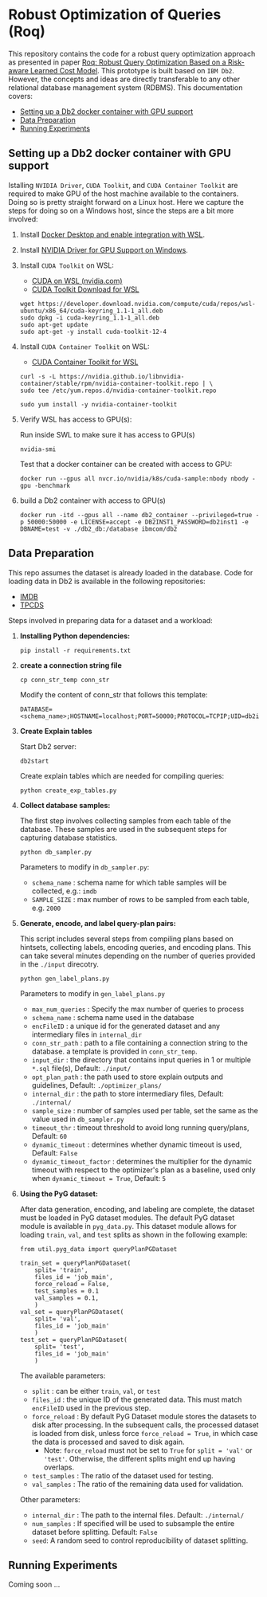 # Robust Optimization of Queries (Roq)

This repository contains the code for a robust query optimization approach as presented in paper [Roq: Robust Query Optimization Based on a Risk-aware Learned Cost Model](https://arxiv.org/abs/2401.15210). This prototype is built based on `IBM Db2`. However, the concepts and ideas are directly transferable to any other relational database management system (RDBMS). This documentation covers:

* [Setting up a Db2 docker container with GPU support](#db2-docker-gpu)
* [Data Preparation](#data-prep)
* [Running Experiments](#experiments)


## <a id="db2-docker-gpu"></a> Setting up a Db2 docker container with GPU support

Istalling `NVIDIA Driver`, `CUDA Toolkit`, and `CUDA Container Toolkit` are required to make GPU of the host machine available to the containers. Doing so is pretty straight forward on a Linux host. Here we capture the steps for doing so on a Windows host, since the steps are a bit more involved:

1. Install [Docker Desktop and enable integration with WSL](https://docs.docker.com/desktop/wsl/#turn-on-docker-desktop-wsl-2).
2. Install [NVIDIA Driver for GPU Support on Windows](https://docs.nvidia.com/cuda/wsl-user-guide/index.html#step-1-install-nvidia-driver-for-gpu-support).
3. Install `CUDA Toolkit` on WSL: 
    - [CUDA on WSL (nvidia.com)](https://docs.nvidia.com/cuda/wsl-user-guide/index.html)
    - [CUDA Toolkit Download for WSL](https://developer.nvidia.com/cuda-downloads?target_os=Linux&target_arch=x86_64&Distribution=WSL-Ubuntu&target_version=2.0&target_type=deb_network)
    ```
    wget https://developer.download.nvidia.com/compute/cuda/repos/wsl-ubuntu/x86_64/cuda-keyring_1.1-1_all.deb
    sudo dpkg -i cuda-keyring_1.1-1_all.deb
    sudo apt-get update
    sudo apt-get -y install cuda-toolkit-12-4
    ```
4. Install `CUDA Container Toolkit` on WSL:

    - [CUDA Container Toolkit for WSL](https://docs.nvidia.com/datacenter/cloud-native/container-toolkit/latest/install-guide.html)
    ```
    curl -s -L https://nvidia.github.io/libnvidia-container/stable/rpm/nvidia-container-toolkit.repo | \
    sudo tee /etc/yum.repos.d/nvidia-container-toolkit.repo

    sudo yum install -y nvidia-container-toolkit

    ```

5. Verify WSL has access to GPU(s):
    
    Run inside SWL to make sure it has access to GPU(s)
    
    ```
    nvidia-smi
    ```
    Test that a docker container can be created with access to GPU: 

    ```
    docker run --gpus all nvcr.io/nvidia/k8s/cuda-sample:nbody nbody -gpu -benchmark
    ```
6. build a Db2 container with access to GPU(s)
    ```
    docker run -itd --gpus all --name db2_container --privileged=true -p 50000:50000 -e LICENSE=accept -e DB2INST1_PASSWORD=db2inst1 -e DBNAME=test -v ./db2_db:/database ibmcom/db2
    ```

## <a id="data-prep"></a> Data Preparation
This repo assumes the dataset is already loaded in the database. Code for loading data in Db2 is available in the following repositories: 
- [IMDB](https://github.com/smakamali/setup_imdb_db2) 
- [TPCDS](https://github.com/smakamali/setup_tpcds_db2)

Steps involved in preparing data for a dataset and a workload:

1. **Installing Python dependencies:**

    ```
    pip install -r requirements.txt
    ```

2. **create a connection string file**
    ```
    cp conn_str_temp conn_str
    ```
    Modify the content of conn_str that follows this template:
    ```
    DATABASE=<schema_name>;HOSTNAME=localhost;PORT=50000;PROTOCOL=TCPIP;UID=db2inst1;PWD=*****;

    ```
3. **Create Explain tables**
    
    Start Db2 server:
    ```
    db2start
    ```
    Create explain tables which are needed for compiling queries:
    ```
    python create_exp_tables.py
    ```

4. **Collect database samples:**
    
    The first step involves collecting samples from each table of the database. These samples are used in the subsequent steps for capturing database statistics.

    ```
    python db_sampler.py
    ```

    Parameters to modify in `db_sampler.py`:

    - `schema_name` : schema name for which table samples will be collected, e.g.: `imdb`
    - `SAMPLE_SIZE` : max number of rows to be sampled from each table, e.g. `2000`


5. **Generate, encode, and label query-plan pairs:**

    This script includes several steps from compiling plans based on hintsets, collecting labels, encoding queries, and encoding plans. This can take several minutes depending on the number of queries provided in the `./input` direcotry.  
    ```
    python gen_label_plans.py
    ```
    
    Parameters to modify in `gen_label_plans.py`

    -  `max_num_queries` : Specify the max number of queries to process
    - `schema_name` : schema name used in the database
    - `encFileID` : a unique id for the generated dataset and any intermediary files in `internal_dir`
    - `conn_str_path` : path to a file containing a connection string to the database. a template is provided in `conn_str_temp`.
    - `input_dir` : the directory that contains input queries in 1 or multiple `*.sql` file(s), Default: `./input/`
    - `opt_plan_path` : the path used to store explain outputs and guidelines, Default: `./optimizer_plans/`
    - `internal_dir` : the path to store intermediary files, Default: `./internal/`
    - `sample_size` : number of samples used per table, set the same as the value used in `db_sampler.py`
    - `timeout_thr` : timeout threshold to avoid long running query/plans, Default: `60`
    - `dynamic_timeout` : determines whether dynamic timeout is used, Default: `False`
    - `dynamic_timeout_factor` : determines the multiplier for the dynamic timeout with respect to the optimizer's plan as a baseline, used only when `dynamic_timeout = True`, Default: `5`

6. **Using the PyG dataset:**

    After data generation, encoding, and labeling are complete, the dataset must be loaded in PyG dataset modules. The default PyG dataset module is available in `pyg_data.py`. This dataset module allows for loading `train`, `val`, and `test` splits as shown in the following example:
    ```
    from util.pyg_data import queryPlanPGDataset

    train_set = queryPlanPGDataset(
        split= 'train', 
        files_id = 'job_main',
        force_reload = False, 
        test_samples = 0.1
        val_samples = 0.1, 
        )
    val_set = queryPlanPGDataset(
        split= 'val', 
        files_id = 'job_main'
        )
    test_set = queryPlanPGDataset(
        split= 'test', 
        files_id = 'job_main'
        )
    ```

    The available parameters:
    - `split` : can be either `train`, `val`, or `test`
    - `files_id` : the unique ID of the generated data. This must match `encFileID` used in the previous step. 
    - `force_reload` : By default PyG Dataset module stores the datasets to disk after processing. In the subsequent calls, the processed dataset is loaded from disk, unless force `force_reload = True`, in which case the data is processed and saved to disk again.
        - Note: `force_reload` must not be set to `True` for `split = 'val'` or  `'test'`. Otherwise, the different splits might end up having overlaps.
    - `test_samples` : The ratio of the dataset used for testing.
    - `val_samples` : The ratio of the remaining data used for validation. 
    
    Other parameters:
    - `internal_dir` : The path to the internal files. Default: `./internal/`
    - `num_samples` : If specified will be used to subsample the entire dataset before splitting. Default: `False`
    - `seed`: A random seed to control reproducibility of dataset splitting. 

## <a id="experiments"></a>Running Experiments

Coming soon ...